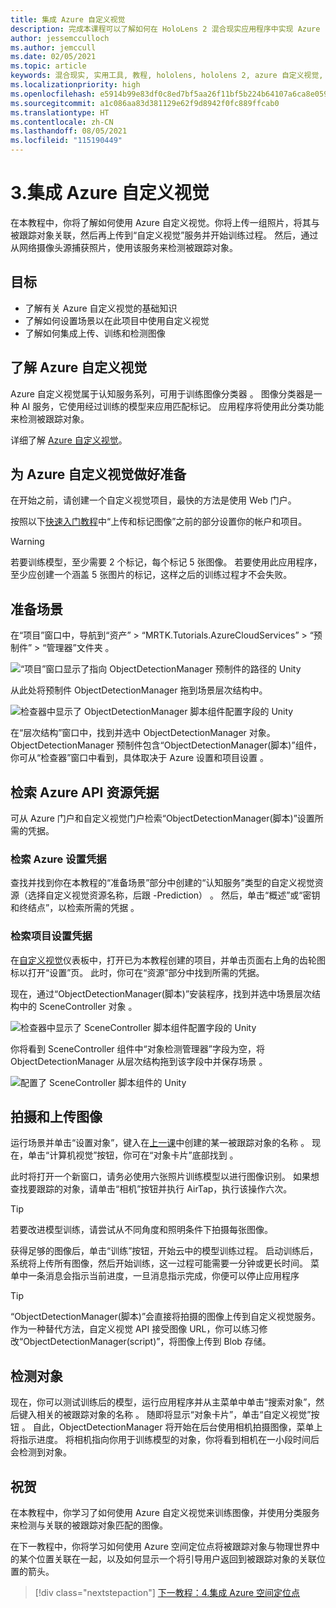 ```yaml
---
title: 集成 Azure 自定义视觉
description: 完成本课程可以了解如何在 HoloLens 2 混合现实应用程序中实现 Azure 自定义视觉。
author: jessemcculloch
ms.author: jemccull
ms.date: 02/05/2021
ms.topic: article
keywords: 混合现实, 实用工具, 教程, hololens, hololens 2, azure 自定义视觉, azure 认知服务, azure 云服务, Windows 10
ms.localizationpriority: high
ms.openlocfilehash: e5914b99e83df0c8ed7bf5aa26f11bf5b224b64107a6ca8e05994bc6ee41147f
ms.sourcegitcommit: a1c086aa83d381129e62f9d8942f0fc889ffcab0
ms.translationtype: HT
ms.contentlocale: zh-CN
ms.lasthandoff: 08/05/2021
ms.locfileid: "115190449"
---
```

# <a name="3-integrating-azure-custom-vision"></a>3.集成 Azure 自定义视觉

在本教程中，你将了解如何使用 Azure 自定义视觉。你将上传一组照片，将其与被跟踪对象关联，然后再上传到“自定义视觉”服务并开始训练过程。 然后，通过从网络摄像头源捕获照片，使用该服务来检测被跟踪对象。

## <a name="objectives"></a>目标

* 了解有关 Azure 自定义视觉的基础知识
* 了解如何设置场景以在此项目中使用自定义视觉
* 了解如何集成上传、训练和检测图像

## <a name="understanding-azure-custom-vision"></a>了解 Azure 自定义视觉

Azure 自定义视觉属于认知服务系列，可用于训练图像分类器 。 图像分类器是一种 AI 服务，它使用经过训练的模型来应用匹配标记。 应用程序将使用此分类功能来检测被跟踪对象。

详细了解 [Azure 自定义视觉](/azure/cognitive-services/custom-vision-service/home)。

## <a name="preparing-azure-custom-vision"></a>为 Azure 自定义视觉做好准备

在开始之前，请创建一个自定义视觉项目，最快的方法是使用 Web 门户。

按照以下[快速入门教程](/azure/cognitive-services/custom-vision-service/getting-started-build-a-classifier#choose-training-images)中“上传和标记图像”之前的部分设置你的帐户和项目。

> [!WARNING]
> 若要训练模型，至少需要 2 个标记，每个标记 5 张图像。 若要使用此应用程序，至少应创建一个涵盖 5 张图片的标记，这样之后的训练过程才不会失败。

## <a name="preparing-the-scene"></a>准备场景

在“项目”窗口中，导航到“资产” > “MRTK.Tutorials.AzureCloudServices” > “预制件” > “管理器”文件夹   。

![“项目”窗口显示了指向 ObjectDetectionManager 预制件的路径的 Unity](images/mr-learning-azure/tutorial3-section4-step1-1.png)

从此处将预制件 ObjectDetectionManager 拖到场景层次结构中。

![检查器中显示了 ObjectDetectionManager 脚本组件配置字段的 Unity](images/mr-learning-azure/tutorial3-section4-step1-2.png)

在“层次结构”窗口中，找到并选中 ObjectDetectionManager 对象。
ObjectDetectionManager 预制件包含“ObjectDetectionManager(脚本)”组件，你可从“检查器”窗口中看到，具体取决于 Azure 设置和项目设置 。

## <a name="retrieving-azure-api-resource-credentials"></a>检索 Azure API 资源凭据

可从 Azure 门户和自定义视觉门户检索“ObjectDetectionManager(脚本)”设置所需的凭据。

### <a name="retrieving-azure-settings-credentials"></a>检索 Azure 设置凭据

查找并找到你在本教程的“准备场景”部分中创建的“认知服务”类型的自定义视觉资源（选择自定义视觉资源名称，后跟 -Prediction） 。 然后，单击“概述”或“密钥和终结点”，以检索所需的凭据 。

### <a name="retrieving-project-settings-credentials"></a>检索项目设置凭据

在[自定义视觉](https://www.customvision.ai/projects)仪表板中，打开已为本教程创建的项目，并单击页面右上角的齿轮图标以打开“设置”页。 此时，你可在“资源”部分中找到所需的凭据。

现在，通过“ObjectDetectionManager(脚本)”安装程序，找到并选中场景层次结构中的 SceneController 对象 。

![检查器中显示了 SceneController 脚本组件配置字段的 Unity](images/mr-learning-azure/tutorial3-section4-step1-3.png)

你将看到 SceneController 组件中“对象检测管理器”字段为空，将 ObjectDetectionManager 从层次结构拖到该字段中并保存场景 。

![配置了 SceneController 脚本组件的 Unity](images/mr-learning-azure/tutorial3-section4-step1-4.png)

## <a name="take-and-upload-images"></a>拍摄和上传图像

运行场景并单击“设置对象”，键入在[上一课](mr-learning-azure-02.md)中创建的某一被跟踪对象的名称 。 现在，单击“计算机视觉”按钮，你可在“对象卡片”底部找到 。

此时将打开一个新窗口，请务必使用六张照片训练模型以进行图像识别。 如果想查找要跟踪的对象，请单击“相机”按钮并执行 AirTap，执行该操作六次。

> [!TIP]
> 若要改进模型训练，请尝试从不同角度和照明条件下拍摄每张图像。

获得足够的图像后，单击“训练”按钮，开始云中的模型训练过程。 启动训练后，系统将上传所有图像，然后开始训练，这一过程可能需要一分钟或更长时间。 菜单中一条消息会指示当前进度，一旦消息指示完成，你便可以停止应用程序

> [!TIP]
> “ObjectDetectionManager(脚本)”会直接将拍摄的图像上传到自定义视觉服务。 作为一种替代方法，自定义视觉 API 接受图像 URL，你可以练习修改“ObjectDetectionManager(script)”，将图像上传到 Blob 存储。

## <a name="detect-objects"></a>检测对象

现在，你可以测试训练后的模型，运行应用程序并从主菜单中单击“搜索对象”，然后键入相关的被跟踪对象的名称 。 随即将显示“对象卡片”，单击“自定义视觉”按钮 。 自此，ObjectDetectionManager 将开始在后台使用相机拍摄图像，菜单上将指示进度。 将相机指向你用于训练模型的对象，你将看到相机在一小段时间后会检测到对象。

## <a name="congratulations"></a>祝贺

在本教程中，你学习了如何使用 Azure 自定义视觉来训练图像，并使用分类服务来检测与关联的被跟踪对象匹配的图像。

在下一教程中，你将学习如何使用 Azure 空间定位点将被跟踪对象与物理世界中的某个位置关联在一起，以及如何显示一个将引导用户返回到被跟踪对象的关联位置的箭头。

> [!div class="nextstepaction"]
> [下一教程：4.集成 Azure 空间定位点](mr-learning-azure-04.md)